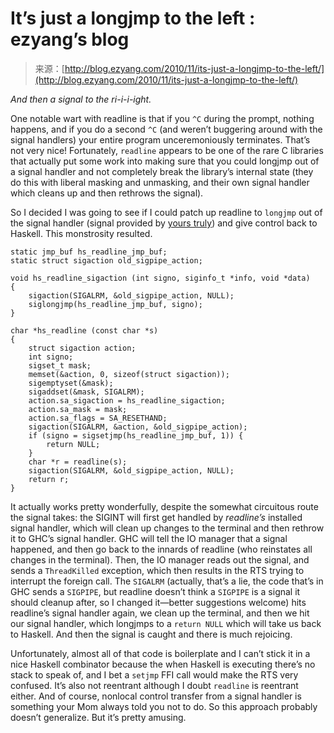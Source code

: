 <!--yml
category: 未分类
date: 2024-07-01 18:18:03
-->

# It’s just a longjmp to the left : ezyang’s blog

> 来源：[http://blog.ezyang.com/2010/11/its-just-a-longjmp-to-the-left/](http://blog.ezyang.com/2010/11/its-just-a-longjmp-to-the-left/)

*And then a signal to the ri-i-i-ight.*

One notable wart with readline is that if you `^C` during the prompt, nothing happens, and if you do a second `^C` (and weren’t buggering around with the signal handlers) your entire program unceremoniously terminates. That’s not very nice! Fortunately, `readline` appears to be one of the rare C libraries that actually put some work into making sure that you could longjmp out of a signal handler and not completely break the library’s internal state (they do this with liberal masking and unmasking, and their own signal handler which cleans up and then rethrows the signal).

So I decided I was going to see if I could patch up readline to `longjmp` out of the signal handler (signal provided by [yours truly](http://blog.ezyang.com/2010/09/towards-platform-agnostic-interruptibility/)) and give control back to Haskell. This monstrosity resulted.

```
static jmp_buf hs_readline_jmp_buf;
static struct sigaction old_sigpipe_action;

void hs_readline_sigaction (int signo, siginfo_t *info, void *data)
{
    sigaction(SIGALRM, &old_sigpipe_action, NULL);
    siglongjmp(hs_readline_jmp_buf, signo);
}

char *hs_readline (const char *s)
{
    struct sigaction action;
    int signo;
    sigset_t mask;
    memset(&action, 0, sizeof(struct sigaction));
    sigemptyset(&mask);
    sigaddset(&mask, SIGALRM);
    action.sa_sigaction = hs_readline_sigaction;
    action.sa_mask = mask;
    action.sa_flags = SA_RESETHAND;
    sigaction(SIGALRM, &action, &old_sigpipe_action);
    if (signo = sigsetjmp(hs_readline_jmp_buf, 1)) {
        return NULL;
    }
    char *r = readline(s);
    sigaction(SIGALRM, &old_sigpipe_action, NULL);
    return r;
}

```

It actually works pretty wonderfully, despite the somewhat circuitous route the signal takes: the SIGINT will first get handled by *readline’s* installed signal handler, which will clean up changes to the terminal and then rethrow it to GHC’s signal handler. GHC will tell the IO manager that a signal happened, and then go back to the innards of readline (who reinstates all changes in the terminal). Then, the IO manager reads out the signal, and sends a `ThreadKilled` exception, which then results in the RTS trying to interrupt the foreign call. The `SIGALRM` (actually, that’s a lie, the code that’s in GHC sends a `SIGPIPE`, but readline doesn’t think a `SIGPIPE` is a signal it should cleanup after, so I changed it—better suggestions welcome) hits readline’s signal handler again, we clean up the terminal, and then we hit our signal handler, which longjmps to a `return NULL` which will take us back to Haskell. And then the signal is caught and there is much rejoicing.

Unfortunately, almost all of that code is boilerplate and I can’t stick it in a nice Haskell combinator because the when Haskell is executing there’s no stack to speak of, and I bet a `setjmp` FFI call would make the RTS very confused. It’s also not reentrant although I doubt `readline` is reentrant either. And of course, nonlocal control transfer from a signal handler is something your Mom always told you not to do. So this approach probably doesn’t generalize. But it’s pretty amusing.
